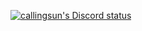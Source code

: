 [![callingsun's Discord status](https://dsc-readme.tsuni.dev/api/user/619430755071819776?hideSpotify=true&theme=dark&width=512&animate=true)](https://github.com/TetraTsunami/discord-github-preview)
